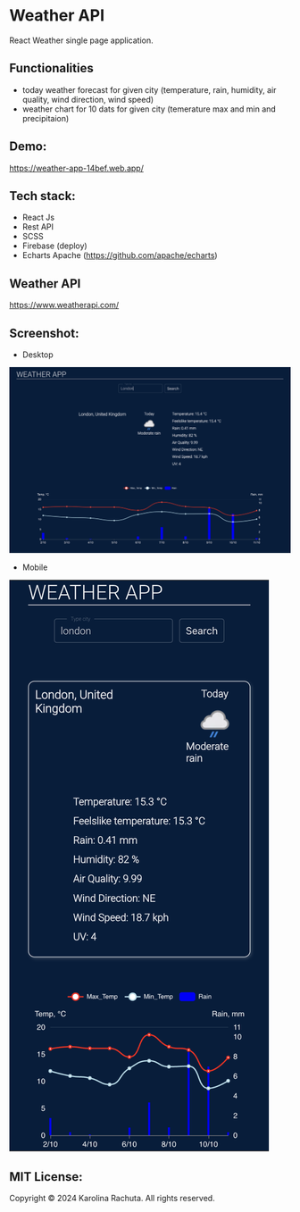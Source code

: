 # Weather API
React Weather single page application.

## Functionalities
- today weather forecast for given city (temperature, rain, humidity, air quality, wind direction, wind speed)
- weather chart for 10 dats for given city (temerature max and min and precipitaion)

## Demo:
https://weather-app-14bef.web.app/

## Tech stack:

- React Js
- Rest API
- SCSS
- Firebase (deploy)
- Echarts Apache (https://github.com/apache/echarts)

## Weather API
https://www.weatherapi.com/

## Screenshot:
- Desktop

![screenshots](src/assets/pic1.png)

- Mobile

![screenshots](src/assets/pic2.png)

## MIT License:
Copyright &copy; 2024 Karolina Rachuta. All rights reserved.
